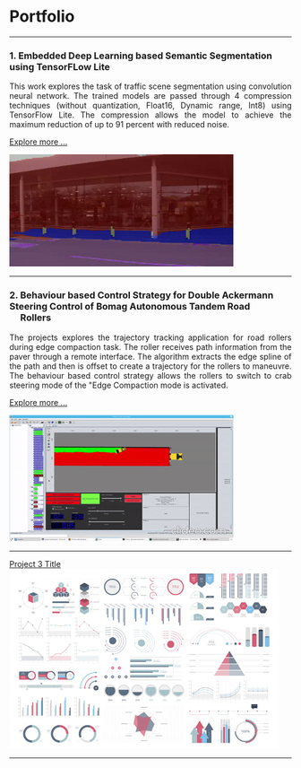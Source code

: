 # Portfolio

---
### 1. Embedded Deep Learning based Semantic Segmentation &nbsp;&nbsp;&nbsp;&nbsp; using TensorFLow Lite
<p align="justify">
This work explores the task of traffic scene segmentation using convolution neural network. The trained models are passed through 4 compression techniques (without quantization, Float16, Dynamic range, Int8) using TensorFlow Lite. The compression allows the model to achieve the maximum reduction of up to 91 percent with reduced noise. <br> 
 
[Explore more ...](/Project_1.md)
 
</p>
<img src="https://github.com/ayadav10491/Portfolio/blob/master/images/camvid.gif?raw=true" width="400" height="200"> <!-- <img src="https://github.com/ayadav10491/Portfolio/blob/master/images/size_comparison.jpg?raw=true"  width="300" height="200"/> -->

---

### 2. Behaviour based Control Strategy for Double Ackermann  &nbsp;&nbsp;&nbsp;&nbsp; Steering Control of Bomag Autonomous Tandem Road <br> &nbsp;&nbsp;&nbsp;&nbsp; Rollers
<p align="justify">
The projects explores the trajectory tracking application for road rollers during edge compaction task. The roller receives path information from the paver through a remote interface. The algorithm extracts the edge spline of the path and then is offset to create a trajectory for the rollers to maneuvre. The behaviour based control strategy allows the rollers to switch to crab steering mode of the "Edge Compaction mode is activated. 
<br> 

[Explore more ...](/Project_2.md)

</p>

<!-- <img src="https://github.com/ayadav10491/Portfolio/blob/master/images/robot_unreal.gif?raw=true" width="400" height="200"> --> <img src="https://github.com/ayadav10491/Portfolio/blob/master/images/robot_finroc.gif?raw=true" width="400" height="225"/>


---
[Project 3 Title](http://example.com/)
<img src="images/dummy_thumbnail.jpg?raw=true"/>

---




